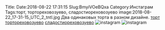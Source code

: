 Title:
Date:2018-08-22 17:31:15
Slug:BmyiVOeBQxa
Category:Инстаграм
Tags:торт, тортореховозуево, сладостиореховозуево
image:2018-08-22_17-31-15_UTC_2_tntl.jpg
Два одинаковых торта в разном дизайне.  [торт]({tag}торт) [тортореховозуево]({tag}тортореховозуево) [сладостиореховозуево]({tag}сладостиореховозуево)
![instagram]({attach}images/2018-08-22_17-31-15_UTC_2.jpg)
![instagram]({attach}images/2018-08-22_17-31-15_UTC_1.jpg)
